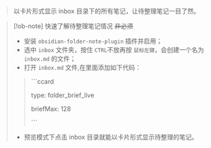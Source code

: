 >以卡片形式显示 inbox 目录下的所有笔记，让待整理笔记一目了然。

> [!ob-note] 快速了解待整理笔记情况 ~~非必须~~
> - 安装 `obsidian-folder-note-plugin` 插件并启用；
> - 选中 `inbox` 文件夹，按住 `CTRL`不放再按 `鼠标左键`，会创建一个名为 `inbox.md` 的文件；
> - 打开 `inbox.md` 文件,在里面添加如下代码：</br>
> > \`\`\`ccard
> >
> > type: folder_brief_live
> >
> > briefMax: 128
> >
> > \`\`\`
> 
> - 预览模式下点击 inbox 目录就能以卡片形式显示待整理的笔记。

